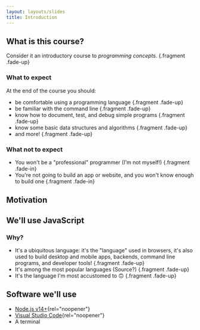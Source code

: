 ```yaml
---
layout: layouts/slides
title: Introduction
---
```


<section> <!-- 1 -->

<section> <!-- 1.0 -->

## What is this course?

Consider it an introductory course to _programming concepts_. {.fragment .fade-up}

</section> <!-- 1.0 -->

<section> <!-- 1.1 -->

### What to expect

At the end of the course you should:

* be comfortable using a programming language {.fragment .fade-up}
* be familiar with the command line {.fragment .fade-up}
* know how to document, test, and debug simple programs {.fragment .fade-up}
* know some basic data structures and algorithms {.fragment .fade-up}
* and more! {.fragment .fade-up}

</section> <!-- 1.1 -->

<section> <!-- 1.2 -->

### What not to expect

* You won't be a "professional" programmer (I'm not myself!) {.fragment .fade-in}
* You're not going to build an app or website, and you won't know enough to build one {.fragment .fade-in}

</section> <!-- 1.2 -->

</section> <!-- 1 -->

<section> <!-- 2 -->

## Motivation

<!--
* I want you to be confident writing programs
* breaking down complex concepts
* improve dev skills
 -->

</section> <!-- 2 -->

<section> <!-- 3 -->

<section data-background-image="{{ '/assets/images/js.svg' | url }}" data-background-size="200px" data-background-repeat="space" data-background-opacity="0.15"> <!-- 3.0 -->

## We'll use JavaScript

</section> <!-- 3.0 -->

<section data-transition="zoom"> <!-- 3.1 -->

### Why?

* It's a ubiquitous language: it's the "language" used in browsers, it's also used to build desktop and mobile apps, backends, command line programs, and developer tools!  {.fragment .fade-up}
* It's among the most popular languages (Source?) {.fragment .fade-up}
* It's the language I'm most accustomed to 🙃 {.fragment .fade-up}

</section> <!-- 3.1 -->

</section> <!-- 3 -->

<section> <!-- 4 -->

## Software we'll use

* [Node.js v14+](https://nodejs.org/en/){rel="noopener"}
* [Visual Studio Code](https://code.visualstudio.com/){rel="noopener"}
* A terminal

</section> <!-- 4 -->